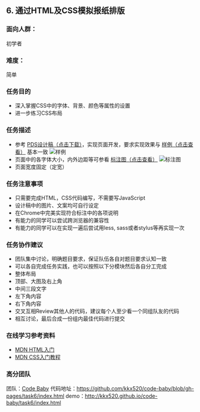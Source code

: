 ## 6. 通过HTML及CSS模拟报纸排版
### 面向人群：
初学者

### 难度：
简单

### 任务目的
* 深入掌握CSS中的字体、背景、颜色等属性的设置
* 进一步练习CSS布局

### 任务描述
* 参考 [PDS设计稿（点击下载）](http://7xrp04.com1.z0.glb.clouddn.com/task_1_6_1.psd)，实现页面开发，要求实现效果与 [样例（点击查看）](http://7xrp04.com1.z0.glb.clouddn.com/task_1_6_2.jpg) 基本一致
![样例](http://7xrp04.com1.z0.glb.clouddn.com/task_1_6_2.jpg)
* 页面中的各字体大小，内外边距等可参看 [标注图（点击查看）](http://7xrp04.com1.z0.glb.clouddn.com/task_1_6_3.jpg)
![标注图](http://7xrp04.com1.z0.glb.clouddn.com/task_1_6_3.jpg)
* 页面宽度固定（定宽）

### 任务注意事项
* 只需要完成HTML，CSS代码编写，不需要写JavaScript
* 设计稿中的图片、文案均可自行设定
* 在Chrome中完美实现符合标注中的各项说明
* 有能力的同学可以尝试跨浏览器的兼容性
* 有能力的同学可以在实现一遍后尝试用less, sass或者stylus等再实现一次

### 任务协作建议
* 团队集中讨论，明确题目要求，保证队伍各自对题目要求认知一致
* 可以各自完成任务实践，也可以按照以下分模块然后各自分工完成
* 整体布局
* 顶部、大图及右上角
* 中间三段文字
* 左下角内容
* 右下角内容
* 交叉互相Review其他人的代码，建议每个人至少看一个同组队友的代码
* 相互讨论，最后合成一份组内最佳代码进行提交

### 在线学习参考资料
* [MDN HTML入门](https://developer.mozilla.org/en/docs/Web/Guide/HTML/Introduction)
* [MDN CSS入门教程](https://developer.mozilla.org/en/docs/Web/Guide/CSS/Getting_started)

### 高分团队
团队：[Code Baby](http://ife.baidu.com/group/profile?groupId=1779)
代码地址：https://github.com/kkx520/code-baby/blob/gh-pages/task6/index.html
demo：http://kkx520.github.io/code-baby/task6/index.html